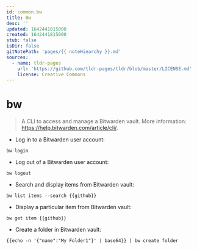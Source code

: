 ```yaml
---
id: common.bw
title: Bw
desc: ''
updated: 1642441815000
created: 1642441815000
stub: false
isDir: false
gitNotePath: 'pages/{{ noteHiearchy }}.md'
sources:
  - name: tldr-pages
    url: 'https://github.com/tldr-pages/tldr/blob/master/LICENSE.md'
    license: Creative Commons
---
```

# bw

> A CLI to access and manage a Bitwarden vault.
> More information: <https://help.bitwarden.com/article/cli/>.

- Log in to a Bitwarden user account:

`bw login`

- Log out of a Bitwarden user account:

`bw logout`

- Search and display items from Bitwarden vault:

`bw list items --search {{github}}`

- Display a particular item from Bitwarden vault:

`bw get item {{github}}`

- Create a folder in Bitwarden vault:

`{{echo -n '{"name":"My Folder1"}' | base64}} | bw create folder`

